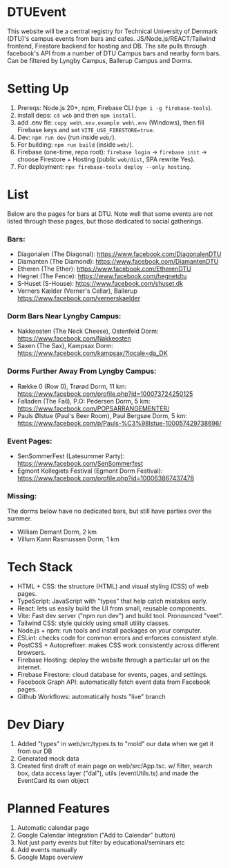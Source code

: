 # DTUEvent
This website will be a central registry for Technical University of Denmark (DTU)'s campus events from bars and cafes. JS/Node.js/REACT/Tailwind frontend, Firestore backend for hosting and DB. The site pulls through facebook's API from a number of DTU Campus bars and nearby form bars. Can be filtered by Lyngby Campus, Ballerup Campus and Dorms. 

# Setting Up
1. Prereqs: Node.js 20+, npm, Firebase CLI (`npm i -g firebase-tools`).
2. install deps: `cd web` and then `npm install`.
3. add .env fle: `copy web\.env.example web\.env` (Windows), then fill Firebase keys and set `VITE_USE_FIRESTORE=true`.
4. Dev: `npm run dev` (run inside `web/`).
5. For building: `npm run build` (inside `web/`).
5. Firebase (one-time, repo root): `firebase login` → `firebase init` → choose Firestore + Hosting (public `web/dist`, SPA rewrite Yes).
6. For deployment: `npx firebase-tools deploy --only hosting`.

# List
Below are the pages for bars at DTU. Note well that some events are not listed through these pages, but those dedicated to social gatherings.

### Bars:
- Diagonalen (The Diagonal): https://www.facebook.com/DiagonalenDTU
- Diamanten (The Diamond): https://www.facebook.com/DiamantenDTU
- Etheren (The Ether): https://www.facebook.com/EtherenDTU 
- Hegnet (The Fence): https://www.facebook.com/hegnetdtu
- S-Huset (S-House): https://www.facebook.com/shuset.dk
- Verners Kælder (Verner's Cellar), Ballerup https://www.facebook.com/vernerskaelder

### Dorm Bars Near Lyngby Campus:
- Nakkeosten (The Neck Cheese), Ostenfeld Dorm: https://www.facebook.com/Nakkeosten
- Saxen (The Sax), Kampsax Dorm: https://www.facebook.com/kampsax/?locale=da_DK 

### Dorms Further Away From Lyngby Campus:
- Række 0 (Row 0), Trørød Dorm, 11 km: https://www.facebook.com/profile.php?id=100073724250125
- Falladen (The Fail), P.O: Pedersen Dorm, 5 km: https://www.facebook.com/POPSARRANGEMENTER/
- Pauls Ølstue (Paul's Beer Room), Paul Bergsøe Dorm, 5 km: https://www.facebook.com/p/Pauls-%C3%98lstue-100057429738696/ 

### Event Pages:
- SenSommerFest (Latesummer Party): https://www.facebook.com/SenSommerfest
- Egmont Kollegiets Festival (Egmont Dorm Festival): https://www.facebook.com/profile.php?id=100063867437478

### Missing:
The dorms below have no dedicated bars, but still have parties over the summer. 
- William Demant Dorm, 2 km 
- Villum Kann Rasmussen Dorm, 1 km

# Tech Stack
- HTML + CSS: the structure (HTML) and visual styling (CSS) of web pages.
- TypeScript: JavaScript with "types" that help catch mistakes early.
- React: lets us easily build the UI from small, reusable components.
- Vite: Fast dev server ("npm run dev") and build tool. Pronounced "veet".
- Tailwind CSS: style quickly using small utility classes.
- Node.js + npm: run tools and install packages on your computer.
- ESLint: checks code for common errors and enforces consistent style.
- PostCSS + Autoprefixer: makes CSS work consistently across different browsers.
- Firebase Hosting: deploy the website through a particular url on the internet.
- Firebase Firestore: cloud database for events, pages, and settings.
- Facebook Graph API: automatically fetch event data from Facebook pages.
- Github Workflows: automatically hosts "live" branch 

# Dev Diary
1. Added "types" in web/src/types.ts to "mold" our data when we get it from our DB 
2. Generated mock data
3. Created first draft of main page on web/src/App.tsc. w/ filter, search box, data access layer ("dal"), utils (eventUtils.ts) and made the EventCard its own object

# Planned Features
1. Automatic calendar page
2. Google Calendar Integration ("Add to Calendar" button)
3. Not just party events but filter by educational/seminars etc
4. Add events manually 
5. Google Maps overview